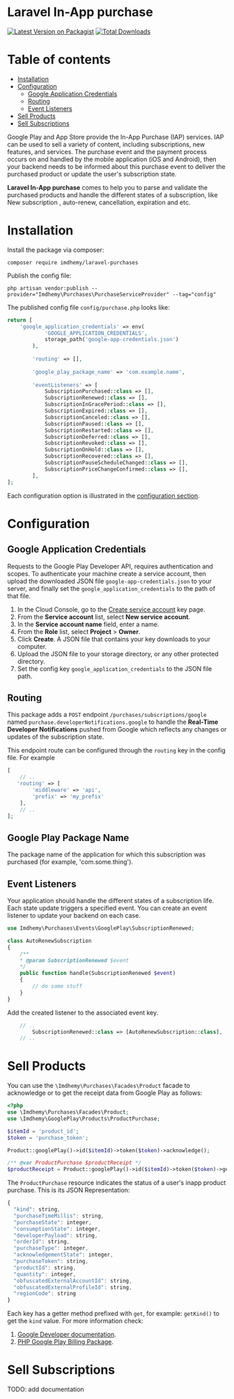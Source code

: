 # Laravel In-App purchase
[![Latest Version on Packagist](https://img.shields.io/packagist/v/imdhemy/laravel-purchases.svg?style=flat-square)](https://packagist.org/packages/imdhemy/laravel-purchases)
[![Total Downloads](https://img.shields.io/packagist/dt/imdhemy/laravel-purchases.svg?style=flat-square)](https://packagist.org/packages/imdhemy/laravel-purchases)

# Table of contents
- [Installation](#installation)
- [Configuration](#configuration)
  * [Google Application Credentials](#google-application-credentials)
  * [Routing](#routing)
  * [Event Listeners](#event-listeners)
- [Sell Products](#sell-products)
- [Sell Subscriptions](#sell-subscriptions)

Google Play and App Store provide the In-App Purchase (IAP) services. IAP can be used to sell a variety of content, including subscriptions, new features, and services. The purchase event and the payment process occurs on and handled by the mobile application (iOS and Android), then your backend needs to be informed about this purchase event to deliver the purchased product or update the user's subscription state.

**Laravel In-App purchase** comes to help you to parse and validate the purchased products and handle the different states of a subscription, like New subscription , auto-renew, cancellation, expiration and etc.

# Installation
Install the package via composer:

`composer require imdhemy/laravel-purchases`

Publish the config file:

`php artisan vendor:publish --provider="Imdhemy\Purchases\PurchaseServiceProvider" --tag="config"`

The published config file `config/purchase.php` looks like:

```php
return [
    'google_application_credentials' => env(
            'GOOGLE_APPLICATION_CREDENTIALS',
            storage_path('google-app-credentials.json')
        ),
    
        'routing' => [],
    
        'google_play_package_name' => 'com.example.name',
    
        'eventListeners' => [
            SubscriptionPurchased::class => [],
            SubscriptionRenewed::class => [],
            SubscriptionInGracePeriod::class => [],
            SubscriptionExpired::class => [],
            SubscriptionCanceled::class => [],
            SubscriptionPaused::class => [],
            SubscriptionRestarted::class => [],
            SubscriptionDeferred::class => [],
            SubscriptionRevoked::class => [],
            SubscriptionOnHold::class => [],
            SubscriptionRecovered::class => [],
            SubscriptionPauseScheduleChanged::class => [],
            SubscriptionPriceChangeConfirmed::class => [],
        ],
];
```

Each configuration option is illustrated in the [configuration section](#configuration).

# Configuration

## Google Application Credentials
Requests to the Google Play Developer API, requires authentication and scopes. To authenticate your machine create a service account, then upload the downloaded JSON file `google-app-credentials.json` to your server, and finally set the `google_application_credentials` to the path of that file.

1. In the Cloud Console, go to the [Create service account](https://console.cloud.google.com/apis/credentials/serviceaccountkey?_ga=2.92610013.131807880.1603050486-1132570079.1602633482) key page.
2. From the **Service account** list, select **New service account**.
3. In the **Service account name** field, enter a name.
4. From the **Role** list, select **Project** > **Owner**.
5. Click **Create**. A JSON file that contains your key downloads to your computer.
6. Upload the JSON file to your storage directory, or any other protected directory.
6. Set the config key `google_application_credentials` to the JSON file path.

## Routing
This package adds a `POST` endpoint `/purchases/subscriptions/google` named `purchase.developerNotifications.google` to handle the **Real-Time Developer Notifications** pushed from Google which reflects any changes or updates of the subscription state. 

This endpoint route can be configured through the `routing` key in the config file. For example
```php
[
    // ..
   'routing' => [
        'middleware' => 'api',
        'prefix' => 'my_prefix'
    ],
    // ..
];
```

## Google Play Package Name
The package name of the application for which this subscription was purchased (for example, 'com.some.thing').

## Event Listeners
Your application should handle the different states of a subscription life. Each state update triggers a specified event. You can create an event listener to update your backend on each case.

```php
use Imdhemy\Purchases\Events\GooglePlay\SubscriptionRenewed;

class AutoRenewSubscription 
{   
    /**
    * @param SubscriptionRenewed $event
    */
    public function handle(SubscriptionRenewed $event)
    {
        // do some stuff
    }   
}
```
Add the created listener to the associated event key.

```php
    // ..
        SubscriptionRenewed::class => [AutoRenewSubscription::class],
    // ..
```

# Sell Products
 You can use the `\Imdhemy\Purchases\Facades\Product` facade to acknowledge or to get the receipt data from Google Play as follows:
 
```php
<?php
use \Imdhemy\Purchases\Facades\Product;
use \Imdhemy\GooglePlay\Products\ProductPurchase;

$itemId = 'product_id';
$token = 'purchase_token';

Product::googlePlay()->id($itemId)->token($token)->acknowledge();

/** @var ProductPurchase $productReceipt */
$productReceipt = Product::googlePlay()->id($itemId)->token($token)->get();
```

The `ProductPurchase` resource indicates the status of a user's inapp product purchase. This is its JSON Representation:

```javascript
{
  "kind": string,
  "purchaseTimeMillis": string,
  "purchaseState": integer,
  "consumptionState": integer,
  "developerPayload": string,
  "orderId": string,
  "purchaseType": integer,
  "acknowledgementState": integer,
  "purchaseToken": string,
  "productId": string,
  "quantity": integer,
  "obfuscatedExternalAccountId": string,
  "obfuscatedExternalProfileId": string,
  "regionCode": string
}
```

Each key has a getter method prefixed with `get`, for example: `getKind()` to get the `kind` value.
For more information check:
1. [Google Developer documentation](https://developers.google.com/android-publisher/api-ref/rest/v3/purchases.products/get).
2. [PHP Google Play Billing Package](https://github.com/imdhemy/google-play-billing#get-the-consumption-state-of-a-product).
 
# Sell Subscriptions
 TODO: add documentation
 
